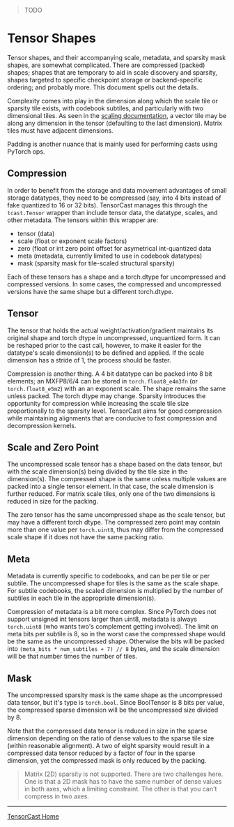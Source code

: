 <!-- markdownlint-disable MD033 MD041 -->

> TODO

# Tensor Shapes

Tensor shapes, and their accompanying scale, metadata, and sparsity mask shapes, are somewhat complicated.
There are compressed (packed) shapes; shapes that are temporary to aid in scale discovery and sparsity, shapes
targeted to specific checkpoint storage or backend-specific ordering; and probably more.  This document spells out
the details.

Complexity comes into play in the dimension along which the scale tile or sparsity tile exists, with codebook
subtiles, and particularly with two dimensional tiles.  As seen in the [scaling documentation](./scale.md),
a vector tile may be along any dimension in the tensor (defaulting to the last dimension).  Matrix tiles
must have adjacent dimensions.

Padding is another nuance that is mainly used for performing casts using PyTorch ops.

## Compression

In order to benefit from the storage and data movement advantages of small storage datatypes, they need to be
compressed (say, into 4 bits instead of fake quantized to 16 or 32 bits).  TensorCast manages this through the
`tcast.Tensor` wrapper than include tensor data, the datatype, scales, and other metadata.  The tensors within
this wrapper are:

* tensor (data)
* scale (float or exponent scale factors)
* zero (float or int zero point offset for asymetrical int-quantized data
* meta (metadata, currently limited to use in codebook datatypes)
* mask (sparsity mask for tile-scaled structural sparsity)

Each of these tensors has a shape and a torch.dtype for uncompressed and compressed versions.  In some cases,
the compressed and uncompressed versions have the same shape but a different torch.dtype.

## Tensor

The tensor that holds the actual weight/activation/gradient maintains its original shape and torch dtype in uncompressed,
unquantized form. It can be reshaped prior to the cast call, however, to make it easier for the datatype's scale dimension(s)
to be defined and applied.  If the scale dimension has a stride of 1, the process should be faster.

Compression is another thing.  A 4 bit datatype can be packed into 8 bit elements; an MXFP8/6/4 can be stored in
`torch.float8_e4m3fn` (or `torch.float8_e5m2`) with an an exponent scale.  The shape remains the same unless packed.  The
torch dtype may change.  Sparsity introduces the opportunity for compression while increasing the scale tile size proportionally
to the sparsity level.  TensorCast aims for good compression while maintaining alignments that are conducive to fast
compression and decompression kernels.

## Scale and Zero Point

The uncompressed scale tensor has a shape based on the data tensor, but with the scale dimension(s) being divided by the
tile size in the dimension(s).  The compressed shape is the same unless multiple values are packed into a single tensor element.
In that case, the scale dimension is further reduced.  For matrix scale tiles, only one of the two dimensions is reduced in
size for the packing.

The zero tensor has the same uncompressed shape as the scale tensor, but may have a different torch dtype.  The compressed
zero point may contain more than one value per `torch.uint8`, thus may differ from the compressed scale shape if it does not
have the same packing ratio.

## Meta

Metadata is currently specific to codebooks, and can be per tile or per subtile.  The uncompressed shape for tiles
is the same as the scale shape.  For subtile codebooks, the scaled dimension is multiplied by the number of subtiles in each
tile in the appropriate dimension(s).

Compression of metadata is a bit more complex.  Since PyTorch does not support unsigned int tensors larger than uint8, metadata
is always `torch.uint8` (who wants two's complement getting involved).  The limit on meta bits per subtile is 8, so in the
worst case the compressed shape would be the same as the uncompressed shape.  Otherwise the bits will be packed into
`(meta_bits * num_subtiles + 7) // 8` bytes, and the scale dimension will be that number times the number of tiles.

## Mask

The uncompressed sparsity mask is the same shape as the uncompressed data tensor, but it's type is `torch.bool`.  Since
BoolTensor is 8 bits per value, the compressed sparse dimension will be the uncompressed size divided by 8.

Note that the compressed data tensor is reduced in size in the sparse dimension depending on the ratio of dense values to
the sparse tile size (within reasonable alignment).  A two of eight sparsity would result in a compressed data tensor reduced
by a factor of four in the sparse dimension, yet the compressed mask is only reduced by the packing.

> Matrix (2D) sparsity is not supported. There are two challenges here.  One is that a 2D mask has to have the same number of dense values in both axes, which a limiting constraint.  The other is that you can't compress in two axes.

---

[TensorCast Home](../README.md)
